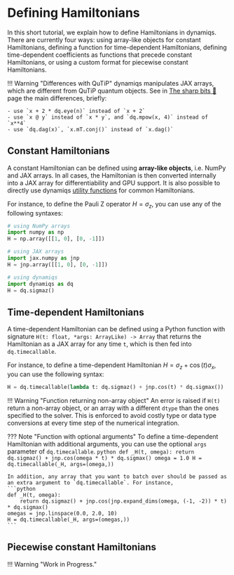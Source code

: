 # Defining Hamiltonians

In this short tutorial, we explain how to define Hamiltonians in dynamiqs. There are currently four ways: using array-like objects for constant Hamiltonians, defining a function for time-dependent Hamiltonians, defining time-dependent coefficients as functions that precede constant Hamiltonians, or using a custom format for piecewise constant Hamiltonians.

!!! Warning "Differences with QuTiP"
    dynamiqs manipulates JAX arrays, which are different from QuTiP quantum objects. See in [The sharp bits 🔪](/getting_started/sharp-bits.html) page the main differences, briefly:

    - use `x + 2 * dq.eye(n)` instead of `x + 2`
    - use `x @ y` instead of `x * y`, and `dq.mpow(x, 4)` instead of `x**4`
    - use `dq.dag(x)`, `x.mT.conj()` instead of `x.dag()`

## Constant Hamiltonians

A constant Hamiltonian can be defined using **array-like objects**, i.e. NumPy and JAX arrays. In all cases, the Hamiltonian is then converted internally into a JAX array for differentiability and GPU support. It is also possible to directly use dynamiqs [utility functions](../python_api/index.md) for common Hamiltonians.

For instance, to define the Pauli Z operator $H = \sigma_z$, you can use any of the following syntaxes:

```python
# using NumPy arrays
import numpy as np
H = np.array([[1, 0], [0, -1]])

# using JAX arrays
import jax.numpy as jnp
H = jnp.array([[1, 0], [0, -1]])

# using dynamiqs
import dynamiqs as dq
H = dq.sigmaz()
```

## Time-dependent Hamiltonians

A time-dependent Hamiltonian can be defined using a Python function with signature `H(t: float, *args: ArrayLike) -> Array` that returns the Hamiltonian as a JAX array for any time `t`, which is then fed into `dq.timecallable`.

For instance, to define a time-dependent Hamiltonian $H = \sigma_z + \cos(t)\sigma_x$, you can use the following syntax:

```python
H = dq.timecallable(lambda t: dq.sigmaz() + jnp.cos(t) * dq.sigmax())
```

!!! Warning "Function returning non-array object"
    An error is raised if `H(t)` return a non-array object, or an array with a different `dtype` than the ones specified to the solver. This is enforced to avoid costly type or data type conversions at every time step of the numerical integration.

??? Note "Function with optional arguments"
    To define a time-dependent Hamiltonian with additional arguments, you can use the optional `args` parameter of `dq.timecallable`.
    ```python
    def _H(t, omega):
        return dq.sigmaz() + jnp.cos(omega * t) * dq.sigmax()
    omega = 1.0
    H = dq.timecallable(_H, args=(omega,))
    ```

    In addition, any array that you want to batch over should be passed as an extra argument to `dq.timecallable`. For instance,
    ```python
    def _H(t, omega):
        return dq.sigmaz() + jnp.cos(jnp.expand_dims(omega, (-1, -2)) * t) * dq.sigmax()
    omegas = jnp.linspace(0.0, 2.0, 10)
    H = dq.timecallable(_H, args=(omegas,))
    ```

## Piecewise constant Hamiltonians

!!! Warning "Work in Progress."
